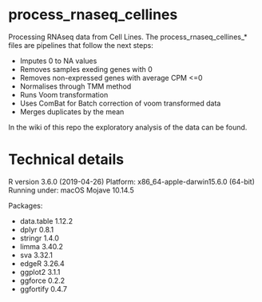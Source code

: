 # process_rnaseq_cellines
Processing RNAseq data from Cell Lines. The process_rnaseq_cellines_* files
are pipelines that follow the next steps:

 - Imputes 0 to NA values
 - Removes samples exeding genes with 0
 - Removes non-expressed genes with average CPM <=0
 - Normalises through TMM method
 - Runs Voom transformation
 - Uses ComBat for Batch correction of voom transformed data 
 - Merges duplicates by the mean

In the wiki of this repo the exploratory analysis of the data can be found.

# Technical details

R version 3.6.0 (2019-04-26)
Platform: x86_64-apple-darwin15.6.0 (64-bit)
Running under: macOS Mojave 10.14.5

Packages:

- data.table 1.12.2
- dplyr 0.8.1
- stringr 1.4.0
- limma 3.40.2
- sva 3.32.1
- edgeR 3.26.4
- ggplot2 3.1.1
- ggforce 0.2.2
- ggfortify 0.4.7

